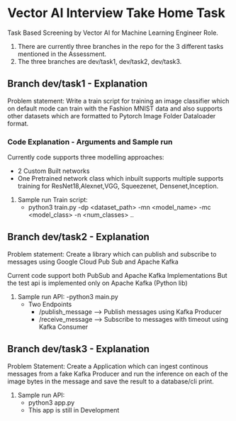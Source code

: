 # Vector AI Interview Take Home Task
Task Based Screening by Vector AI for Machine Learning Engineer Role.

1. There are currently three branches in the repo for the 3 different tasks mentioned in the Assessment.
2. The three branches are dev/task1, dev/task2, dev/task3.



## Branch dev/task1 - Explanation
Problem statement: Write a train script  for training an image classifier which on default mode can train with the Fashion MNIST data and also supports other datasets which are formatted to Pytorch Image Folder Dataloader format.


### Code Explanation -  Arguments and Sample run
Currently code supports three  modelling approaches:
- 2 Custom Built networks
- One Pretrained network class which inbuilt supports multiple supports training for ResNet18,Alexnet,VGG, Squeezenet, Densenet,Inception.

1. Sample run Train script:
    - python3 train.py -dp <dataset_path> -mn <model_name>  -mc <model_class> -n <num_classes> ..



## Branch dev/task2 - Explanation

Problem statement: Create a library which can publish and subscribe to messages using Google Cloud Pub Sub and Apache Kafka

Current code support both PubSub and Apache Kafka Implementations
But the test api is implemented only on Apache Kafka (Python lib)

1. Sample run API:
    -python3 main.py 
    - Two Endpoints
        - /publish_message --> Publish messages using Kafka Producer
        - /receive_message --> Subscribe to messages with timeout using Kafka Consumer


## Branch dev/task3  - Explanation

Problem Statement: Create a Application which can ingest continous messages from a fake Kafka Producer and run the inference on each of the image bytes in the message and save the result to a database/cli print.

1. Sample run API:
    - python3 app.py
    -  This app is still in Development

